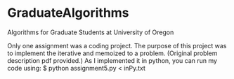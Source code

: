 # GraduateAlgorithms
Algorithms for Graduate Students at University of Oregon

Only one assignment was a coding project. 
The purpose of this project was to implement the iterative and memoized to a problem. (Original problem description pdf provided.)
As I implemented it in python, you can run my code using: 
$ python assignment5.py < inPy.txt
